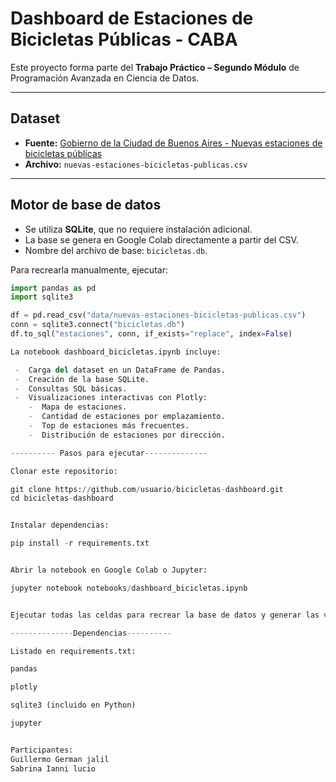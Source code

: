 #  Dashboard de Estaciones de Bicicletas Públicas - CABA

Este proyecto forma parte del **Trabajo Práctico – Segundo Módulo** de Programación Avanzada en Ciencia de Datos.

---

##  Dataset
- **Fuente:** [Gobierno de la Ciudad de Buenos Aires - Nuevas estaciones de bicicletas públicas](https://data.buenosaires.gob.ar)
- **Archivo:** `nuevas-estaciones-bicicletas-publicas.csv`

---

##  Motor de base de datos
- Se utiliza **SQLite**, que no requiere instalación adicional.
- La base se genera en Google Colab directamente a partir del CSV.
- Nombre del archivo de base: `bicicletas.db`.

Para recrearla manualmente, ejecutar:

```python
import pandas as pd
import sqlite3

df = pd.read_csv("data/nuevas-estaciones-bicicletas-publicas.csv")
conn = sqlite3.connect("bicicletas.db")
df.to_sql("estaciones", conn, if_exists="replace", index=False)

La notebook dashboard_bicicletas.ipynb incluye:

 -  Carga del dataset en un DataFrame de Pandas.
 -  Creación de la base SQLite.
 -  Consultas SQL básicas.
 -  Visualizaciones interactivas con Plotly:
    -  Mapa de estaciones.
    -  Cantidad de estaciones por emplazamiento.
    -  Top de estaciones más frecuentes.
    -  Distribución de estaciones por dirección.

---------- Pasos para ejecutar--------------

Clonar este repositorio:

git clone https://github.com/usuario/bicicletas-dashboard.git
cd bicicletas-dashboard


Instalar dependencias:

pip install -r requirements.txt


Abrir la notebook en Google Colab o Jupyter:

jupyter notebook notebooks/dashboard_bicicletas.ipynb


Ejecutar todas las celdas para recrear la base de datos y generar las visualizaciones.

--------------Dependencias----------

Listado en requirements.txt:

pandas

plotly

sqlite3 (incluido en Python)

jupyter


Participantes:
Guillermo German jalil
Sabrina Ianni lucio



